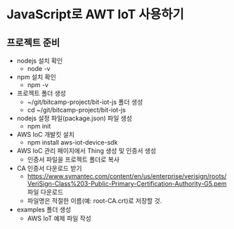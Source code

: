 # JavaScript로 AWT IoT 사용하기

## 프로젝트 준비
- nodejs 설치 확인
  - node -v
- npm 설치 확인
  - npm -v
- 프로젝트 폴더 생성
  - ~/git/bitcamp-project/bit-iot-js 폴더 생성
  - cd ~/git/bitcamp-project/bit-iot-js
- nodejs 설정 파일(package.json) 파일 생성 
  - npm init
- AWS IoC 개발킷 설치
  - npm install aws-iot-device-sdk
- AWS IoC 관리 페이지에서 Thing 생성 및 인증서 생성
  - 인증서 파일을 프로젝트 폴더로 복사
- CA 인증서 다운로드 받기
  - https://www.symantec.com/content/en/us/enterprise/verisign/roots/VeriSign-Class%203-Public-Primary-Certification-Authority-G5.pem 파일 다운로드
  - 파일명은 적절한 이름(예: root-CA.crt)로 저장할 것.
- examples 폴더 생성
  - AWS IoT 예제 파일 작성 